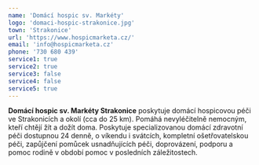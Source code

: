 ```yaml
---
name: 'Domácí hospic sv. Markéty'
logo: 'domaci-hospic-strakonice.jpg'
town: 'Strakonice'
url: 'https://www.hospicmarketa.cz/'
email: 'info@hospicmarketa.cz'
phone: '730 680 439'
service1: true
service2: true
service3: false
service4: false
service5: true
---
```


**Domácí hospic sv. Markéty Strakonice** poskytuje domácí hospicovou péči ve Strakonicích a okolí (cca do 25 km). Pomáhá nevyléčitelně nemocným, kteří chtějí žít a dožít doma. Poskytuje specializovanou domácí zdravotní péči dostupnou 24 denně, o víkendu i svátcích, kompletní ošetřovatelskou péči, zapůjčení pomůcek usnadňujících péči, doprovázení, podporu a pomoc rodině v období pomoc v posledních záležitostech.
